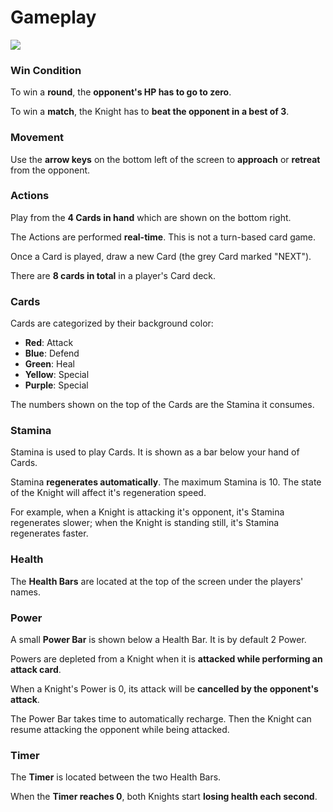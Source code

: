 # Gameplay

![](.gitbook/assets/CK\_gameplay.jpg)

### Win Condition

To win a **round**, the **opponent's HP has to go to zero**.

To win a **match**, the Knight has to **beat the opponent in a best of 3**.

### **Movement**

Use the **arrow keys** on the bottom left of the screen to **approach** or **retreat** from the opponent.

### Actions

Play from the **4 Cards in hand** which are shown on the bottom right.

The Actions are performed **real-time**. This is not a turn-based card game.

Once a Card is played, draw a new Card (the grey Card marked "NEXT").

There are **8 cards in total** in a player's Card deck.

### Cards

Cards are categorized by their background color:

* **Red**: Attack
* **Blue**: Defend
* **Green**: Heal
* **Yellow**: Special
* **Purple**: Special

The numbers shown on the top of the Cards are the Stamina it consumes.

### Stamina

Stamina is used to play Cards. It is shown as a bar below your hand of Cards.

Stamina **regenerates automatically**. The maximum Stamina is 10. The state of the Knight will affect it's regeneration speed.&#x20;

For example, when a Knight is attacking it's opponent, it's Stamina regenerates slower; when the Knight is standing still, it's Stamina regenerates faster.

### Health

The **Health Bars** are located at the top of the screen under the players' names.

### Power

A small **Power Bar** is shown below a Health Bar. It is by default 2 Power.

Powers are depleted from a Knight when it is **attacked while performing an attack card**.

When a Knight's Power is 0, its attack will be **cancelled by the opponent's attack**.

The Power Bar takes time to automatically recharge. Then the Knight can resume attacking the opponent while being attacked.

### Timer

The **Timer** is located between the two Health Bars.

When the **Timer reaches 0**, both Knights start **losing health each second**.
